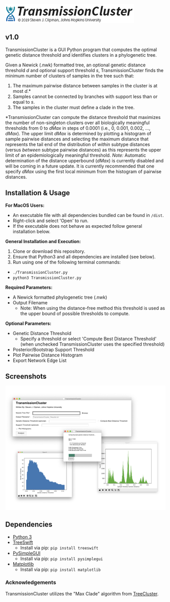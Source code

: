 ![logo](./resources/logo.png)
## v1.0
  TransmissionCluster is a GUI Python program that computes the optimal genetic distance threshold and identifies clusters in a phylogenetic tree.

  Given a Newick (.nwk) formatted tree, an optional genetic distance threshold *d* and optional support threshold *s*, TransmissionCluster finds the minimum number of clusters of samples in the tree such that:

  1. The maximum pairwise distance between samples in the cluster is at most *d*.\*
  2. Samples cannot be connected by branches with support less than or equal to *s*.
  3. The samples in the cluster must define a clade in the tree.


  \*TransmissionCluster can compute the distance threshold that maximizes the number of non-singleton clusters over all biologically meaningful thresholds from 0 to *dMax* in steps of 0.0001 (i.e., 0, 0.001, 0.002, ..., *dMax*). The upper limit *dMax* is determined by plotting a histogram of sample pairwise distances and selecting the maximum distance that represents the tail end of the distribution of *within* subtype distances (versus *between* subtype pairwise distances) as this represents the upper limit of an epidemiologically meaningful threshold.
  *Note:* Automatic determination of the distance upperbound (*dMax*) is currently disabled and will be coming in a future update. It is currently recommended that one specify *dMax* using the first local minimum from the histogram of pairwise distances.

## Installation & Usage

  **For MacOS Users:**
  - An executable file with all dependencies bundled can be found in `/dist`.
  - Right-click and select 'Open' to run.
  - If the executable does not behave as expected follow general installation below.

  **General Installation and Execution:**
  1. Clone or download this repository.
  2. Ensure that Python3 and all dependencies are installed (see below).
  3. Run using one of the following terminal commands:
  - `./TransmissionCluster.py`
  - `python3 TransmissionCluster.py`

  **Required Parameters:**
  - A Newick formatted phylogenetic tree (.nwk)
  - Output Filename
    - Note: When using the distance-free method this threshold is used as the upper bound of possible thresholds to compute.

  **Optional Parameters:**
  - Genetic Distance Threshold
    - Specify a threshold or select 'Compute Best Distance Threshold' (when unchecked TransmissionCluster uses the specified threshold)
  - Posterior/Bootstrap Support Threshold
  - Plot Pairwise Distance Histogram
  - Export Network Edge List


## Screenshots
![Screenshot](./resources/s1.png)

## Dependencies
  * [Python 3](https://www.python.org/downloads/)
  * [TreeSwift](https://github.com/niemasd/TreeSwift)
    - Install via pip: `pip install treeswift`
  * [PySimpleGUI](https://pypi.org/project/PySimpleGUI/)
    - Install via pip: `pip install pysimplegui`
  * [Matplotlib](https://matplotlib.org/3.1.1/index.html)
    - Install via pip: `pip install matplotlib`



### Acknowledgements
TransmissionCluster utilizes the "Max Clade" algorithm from [TreeCluster](https://github.com/niemasd/TreeCluster).
